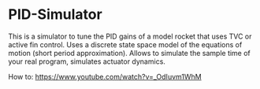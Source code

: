 # PID-Simulator
This is a simulator to tune the PID gains of a model rocket that uses TVC or active fin control. Uses a discrete state space model of the equations of motion (short period approximation). Allows to simulate the sample time of your real program, simulates actuator dynamics.

How to:
https://www.youtube.com/watch?v=_OdIuvm1WhM
